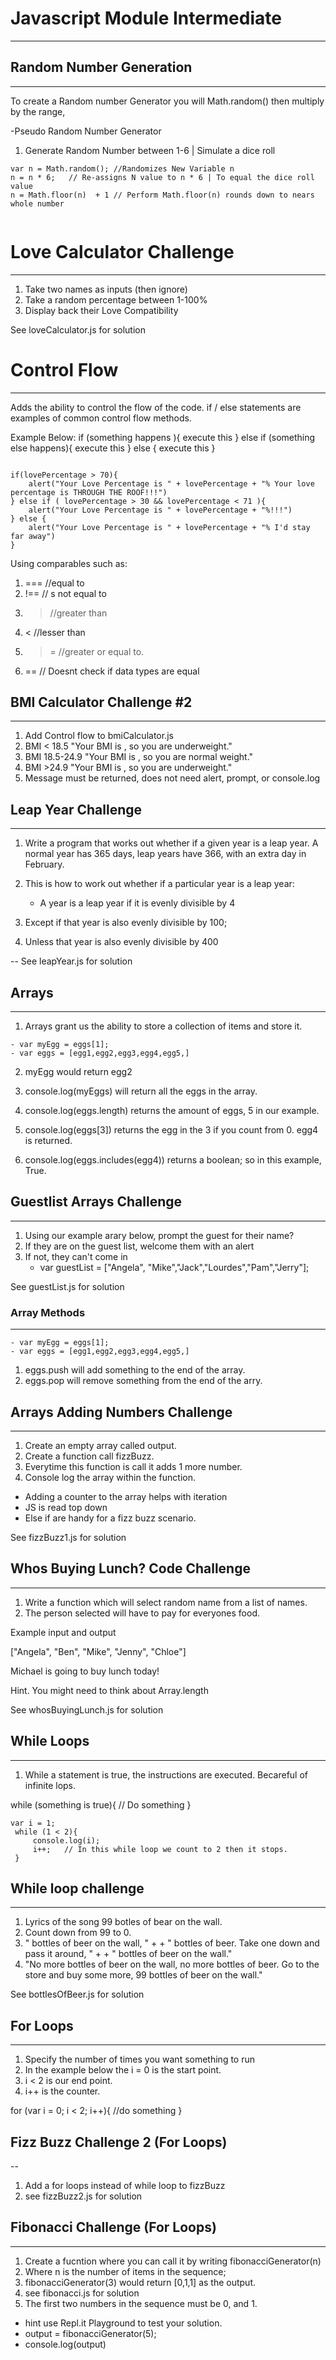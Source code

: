 # Javascript Module Intermediate
---


## Random Number Generation
---

To create a Random number Generator you will Math.random() then multiply by the range, 

-Pseudo Random Number Generator  

1. Generate Random Number between 1-6 | Simulate a dice roll

``` 
var n = Math.random(); //Randomizes New Variable n
n = n * 6;   // Re-assigns N value to n * 6 | To equal the dice roll value
n = Math.floor(n)  + 1 // Perform Math.floor(n) rounds down to nears whole number 


```  

# Love Calculator Challenge
---

1. Take two names as inputs (then ignore)
2. Take a random percentage between 1-100%
3. Display back their Love Compatibility

See loveCalculator.js for solution


# Control Flow
---

Adds the ability to control the flow of the code. if / else statements are examples of common control flow methods.

Example Below: if (something happens ){
    execute this
} else if (something else happens){
    execute this
} else {
    execute this
}

```

if(lovePercentage > 70){
    alert("Your Love Percentage is " + lovePercentage + "% Your love percentage is THROUGH THE ROOF!!!")
} else if ( lovePercentage > 30 && lovePercentage < 71 ){
    alert("Your Love Percentage is " + lovePercentage + "%!!!")
} else {
    alert("Your Love Percentage is " + lovePercentage + "% I'd stay far away")
}

```



Using comparables such as:

1. ===   //equal to
2. !==  // s not equal to
3. >  //greater than
4. < //lesser than
5. >=  //greater or equal to.
6. == // Doesnt check if data types are equal



## BMI Calculator Challenge #2
---

1. Add Control flow to bmiCalculator.js
2. BMI < 18.5 "Your BMI is <bmi>, so you are underweight."
3. BMI 18.5-24.9  "Your BMI is <bmi>, so you are normal weight."
4. BMI >24.9 "Your BMI is <bmi>, so you are underweight."
5. Message must be returned, does not need alert, prompt, or console.log


## Leap Year Challenge
---
1. Write a program that works out whether if a given year is a leap year. A normal year has 365 days, leap years have 366, with an extra day in February.

2. This is how to work out whether if a particular year is a leap year:
    - A year is a leap year if it is evenly divisible by 4

3. Except if that year is also evenly divisible by 100;
4. Unless that year is also evenly divisible by 400

-- See leapYear.js for solution


## Arrays 
---

1. Arrays grant us the ability to store a collection of items and store it.
```
- var myEgg = eggs[1];
- var eggs = [egg1,egg2,egg3,egg4,egg5,]
```

2. myEgg would return egg2


3. console.log(myEggs) will return all the eggs in the array.
4. console.log(eggs.length)  returns the amount of eggs, 5 in our example.
5. console.log(eggs[3]) returns the egg in the 3 if you count from 0. egg4 is returned.
6. console.log(eggs.includes(egg4)) returns a boolean; so in this example, True.



## Guestlist Arrays Challenge
---
1. Using our example arary below, prompt the guest for their name?
2. If they are on the guest list, welcome them with an alert
3. If not, they can't come in
    *  var guestList = ["Angela", "Mike","Jack","Lourdes","Pam","Jerry"];



See guestList.js for solution



### Array Methods
---


```
- var myEgg = eggs[1];
- var eggs = [egg1,egg2,egg3,egg4,egg5,]
```

1. eggs.push will add something to the end of the array.
2. eggs.pop will remove something from the end of the arry.


## Arrays Adding Numbers Challenge
---

1. Create an empty array called output.
2. Create a function call fizzBuzz.
3. Everytime this function is call it adds 1 more number.
4. Console log the array within the function.

* Adding a counter to the array helps with iteration
* JS is read top down 
* Else if are handy for a fizz buzz scenario.

See fizzBuzz1.js for solution

## Whos Buying Lunch? Code Challenge
---

1. Write a function which will select random name from a list of names. 
2. The person selected will have to pay for everyones food. 


Example input and output

["Angela", "Ben", "Mike", "Jenny", "Chloe"]

Michael is going to buy lunch today!

Hint. You might need to think about Array.length

See whosBuyingLunch.js for solution


## While Loops
---

1. While a statement is true, the instructions are executed. Becareful of infinite lops.

while (something is true){
    // Do something
}

```
var i = 1;
 while (1 < 2){
     console.log(i);
     i++;   // In this while loop we count to 2 then it stops.
 }
```

## While loop challenge
---

1.  Lyrics of the song 99 botles of bear on the wall.
2. Count down from 99 to 0. 
3. " bottles of beer on the wall, " + + " bottles of beer. Take one down and pass it around, " + + " bottles of beer on the wall."
4. "No more bottles of beer on the wall, no more bottles of beer. Go to the store and buy some more, 99 bottles of beer on the wall."

See bottlesOfBeer.js for solution

## For Loops
---
1. Specify the number of times you want something to run
2. In the example below the i = 0 is the start point.
3. i < 2 is our end point.
4. i++ is the counter.
 
 
 for (var i = 0; i < 2; i++){
     //do something
 }
 

 ## Fizz Buzz Challenge 2  (For Loops)
 --

 1. Add a for loops instead of while loop to fizzBuzz
 2. see fizzBuzz2.js for solution


 ## Fibonacci Challenge  (For Loops)
 ---

 1. Create a fucntion where you can call it by writing fibonacciGenerator(n)
 2. Where n is the number of items in the sequence;
 3. fibonacciGenerator(3) would return [0,1,1] as the output.
 4. see fibonacci.js for solution
 5. The first two numbers in the sequence must be 0, and 1.
 * hint use Repl.it Playground to test your solution.
 * output = fibonacciGenerator(5);
 * console.log(output)



